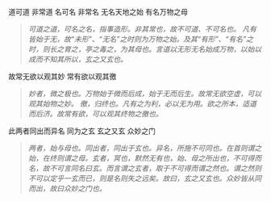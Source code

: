 道可道 非常道 名可名 非常名 无名天地之始 有名万物之母
>*可道之道，可名之名，指事造形。非其常也，故不可道、不可名也。*
>*凡有皆始于无，故“未形”、“无名”之时则为万物之始。及其“有形”、“有名”之时，则长之育之，亭之毒之，为其母也。言道以无形无名始成万物，以始以成而不知其所以，玄之又玄也。*

故常无欲以观其妙 常有欲以观其徼
>*妙者，微之极也。万物始于微而后成，始于无而后生。故常无欲空虚，可以观其始物之妙。*
>*徼，归终也。凡有之为利，必以无为用。欲之所本，适道而后济。故常有欲，可以观其终物之徼也。*

此两者同出而异名 同为之玄 玄之又玄 众妙之门
>*两者，始与母也。同出者，同出于玄也。异名，所施不可同也。在首则谓之始，在终则谓之母。玄者，冥也，默然无有也，始、母之所出也，不可得而名，故不可言同名曰玄。而言谓之玄者，取于不可得而谓之然也。谓之然则不可以定乎一玄而已，则是名则失之远矣。故曰，玄之又玄也。众妙皆从同而出，故曰众妙之门也。*

